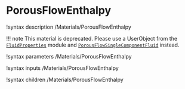# PorousFlowEnthalpy
!syntax description /Materials/PorousFlowEnthalpy

!!! note
    This material is deprecated. Please use a UserObject from the [`FluidProperties`](/fluid_properties/index.md) module and [`PorousFlowSingleComponentFluid`](/porous_flow/PorousFlowSingleComponentFluid.md) instead.

!syntax parameters /Materials/PorousFlowEnthalpy

!syntax inputs /Materials/PorousFlowEnthalpy

!syntax children /Materials/PorousFlowEnthalpy
